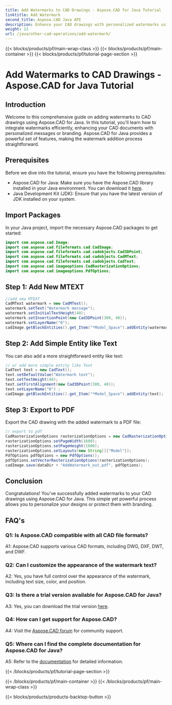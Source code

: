 ```yaml
---
title: Add Watermarks to CAD Drawings - Aspose.CAD for Java Tutorial
linktitle: Add Watermark
second_title: Aspose.CAD Java API
description: Enhance your CAD drawings with personalized watermarks using Aspose.CAD for Java. Follow our step-by-step guide for seamless integration.
weight: 12
url: /java/other-cad-operations/add-watermark/
---
```


{{< blocks/products/pf/main-wrap-class >}}
{{< blocks/products/pf/main-container >}}
{{< blocks/products/pf/tutorial-page-section >}}

# Add Watermarks to CAD Drawings - Aspose.CAD for Java Tutorial

## Introduction

Welcome to this comprehensive guide on adding watermarks to CAD drawings using Aspose.CAD for Java. In this tutorial, you'll learn how to integrate watermarks efficiently, enhancing your CAD documents with personalized messages or branding. Aspose.CAD for Java provides a powerful set of features, making the watermark addition process straightforward.

## Prerequisites

Before we dive into the tutorial, ensure you have the following prerequisites:

- Aspose.CAD for Java: Make sure you have the Aspose.CAD library installed in your Java environment. You can download it [here](https://releases.aspose.com/cad/java/).
- Java Development Kit (JDK): Ensure that you have the latest version of JDK installed on your system.

## Import Packages

In your Java project, import the necessary Aspose.CAD packages to get started:

```java
import com.aspose.cad.Image;
import com.aspose.cad.fileformats.cad.CadImage;
import com.aspose.cad.fileformats.cad.cadobjects.Cad3DPoint;
import com.aspose.cad.fileformats.cad.cadobjects.CadMText;
import com.aspose.cad.fileformats.cad.cadobjects.CadText;
import com.aspose.cad.imageoptions.CadRasterizationOptions;
import com.aspose.cad.imageoptions.PdfOptions;
```

## Step 1: Add New MTEXT

```java
//add new MTEXT
CadMText watermark = new CadMText();
watermark.setText("Watermark message");
watermark.setInitialTextHeight(40);
watermark.setInsertionPoint(new Cad3DPoint(300, 40));
watermark.setLayerName("0");
cadImage.getBlockEntities().get_Item("*Model_Space").addEntity(watermark);
```

## Step 2: Add Simple Entity like Text

You can also add a more straightforward entity like text:

```java
// or add more simple entity like Text
CadText text = new CadText();
text.setDefaultValue("Watermark text");
text.setTextHeight(40);
text.setFirstAlignment(new Cad3DPoint(300, 40));
text.setLayerName("0") ;
cadImage.getBlockEntities().get_Item("*Model_Space").addEntity(text);
```

## Step 3: Export to PDF

Export the CAD drawing with the added watermark to a PDF file:

```java
// export to pdf
CadRasterizationOptions rasterizationOptions = new CadRasterizationOptions();
rasterizationOptions.setPageWidth(1600);
rasterizationOptions.setPageHeight(1600);
rasterizationOptions.setLayouts(new String[]{"Model"});
PdfOptions pdfOptions = new PdfOptions();
pdfOptions.setVectorRasterizationOptions(rasterizationOptions);
cadImage.save(dataDir + "AddWatermark_out.pdf", pdfOptions);

```

## Conclusion

Congratulations! You've successfully added watermarks to your CAD drawings using Aspose.CAD for Java. This simple yet powerful process allows you to personalize your designs or protect them with branding.

## FAQ's

### Q1: Is Aspose.CAD compatible with all CAD file formats?

A1: Aspose.CAD supports various CAD formats, including DWG, DXF, DWT, and DWF.

### Q2: Can I customize the appearance of the watermark text?

A2: Yes, you have full control over the appearance of the watermark, including text size, color, and position.

### Q3: Is there a trial version available for Aspose.CAD for Java?

A3: Yes, you can download the trial version [here](https://releases.aspose.com/).

### Q4: How can I get support for Aspose.CAD?

A4: Visit the [Aspose.CAD forum](https://forum.aspose.com/c/cad/19) for community support.

### Q5: Where can I find the complete documentation for Aspose.CAD for Java?

A5: Refer to the [documentation](https://reference.aspose.com/cad/java/) for detailed information.

{{< /blocks/products/pf/tutorial-page-section >}}

{{< /blocks/products/pf/main-container >}}
{{< /blocks/products/pf/main-wrap-class >}}

{{< blocks/products/products-backtop-button >}}
